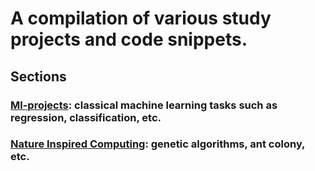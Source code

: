 # A compilation of various study projects and code snippets.
## Sections
### [Ml-projects](ML): classical machine learning tasks such as regression, classification, etc.
### [Nature Inspired Computing](NatureInspiredComputing): genetic algorithms, ant colony, etc.

